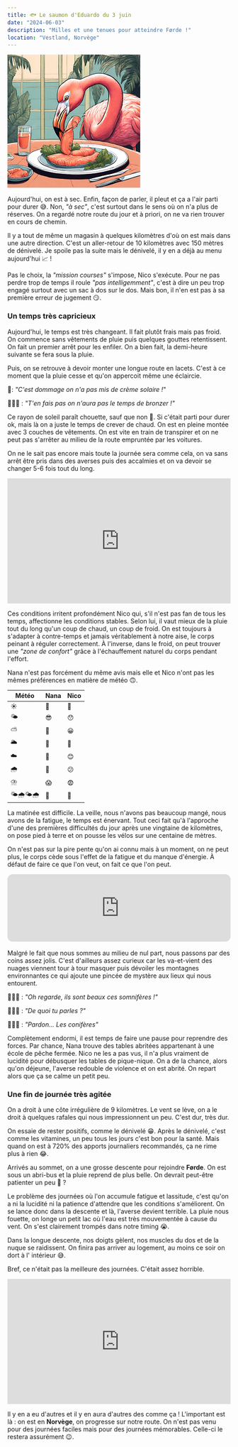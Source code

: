 ```yaml
---
title: 🐟 Le saumon d'Eduardo du 3 juin
date: "2024-06-03"
description: "Milles et une tenues pour atteindre Førde !"
location: "Vestland, Norvège"
---
```


![Saumon d'Eduardo](../saumon_eduardo.png)

Aujourd'hui, on est à sec. Enfin, façon de parler, il pleut et ça a l'air parti pour durer 😅. Non, _"à sec"_, c'est surtout dans le sens où on n'a plus de réserves. On a regardé notre route du jour et à priori, on ne va rien trouver en cours de chemin.

Il y a tout de même un magasin à quelques kilomètres d'où on est mais dans une autre direction. C'est un aller-retour de 10 kilomètres avec 150 mètres de dénivelé. Je spoile pas la suite mais le dénivelé, il y en a déjà au menu aujourd'hui 📈 !

Pas le choix, la _"mission courses"_ s'impose, Nico s'exécute. Pour ne pas perdre trop de temps il roule _"pas intelligemment"_, c'est à dire un peu trop engagé surtout avec un sac à dos sur le dos. Mais bon, il n'en est pas à sa première erreur de jugement 😏.

### Un temps très capricieux

Aujourd'hui, le temps est très changeant. Il fait plutôt frais mais pas froid. On commence sans vêtements de pluie puis quelques gouttes retentissent. On fait un premier arrêt pour les enfiler. On a bien fait, la demi-heure suivante se fera sous la pluie.

Puis, on se retrouve à devoir monter une longue route en lacets. C'est à ce moment que la pluie cesse et qu'on appercoit même une éclaircie.

🦩: _"C'est dommage on n'a pas mis de crème solaire !_"

🙆🏼‍♂️ : _"T'en fais pas on n'aura pas le temps de bronzer !"_

Ce rayon de soleil paraît chouette, sauf que non 😬. Si c'était parti pour durer ok, mais là on a juste le temps de crever de chaud. On est en pleine montée avec 3 couches de vêtements. On est vite en train de transpirer et on ne peut pas s'arrêter au milieu de la route empruntée par les voitures.

On ne le sait pas encore mais toute la journée sera comme cela, on va sans arrêt être pris dans des averses puis des accalmies et on va devoir se changer 5-6 fois tout du long.

<div style="width: 100%; height: 0; position: relative; padding-bottom: 56%;"><iframe src="https://giphy.com/embed/pO7jomKrTwfSw" style="top: 0; left: 0; width: 100%; height: 100%; position: absolute; border: 0;" allowfullscreen scrolling="no" allow="encrypted-media;" class="giphy-embed"></iframe></div>

Ces conditions irritent profondément Nico qui, s'il n'est pas fan de tous les temps, affectionne les conditions stables. Selon lui, il vaut mieux de la pluie tout du long qu'un coup de chaud, un coup de froid. On est toujours à s'adapter à contre-temps et jamais véritablement à notre aise, le corps peinant à réguler correctement. À l'inverse, dans le froid, on peut trouver une _"zone de confort"_ grâce à l'échauffement naturel du corps pendant l'effort.

Nana n'est pas forcément du même avis mais elle et Nico n'ont pas les mêmes préférences en matière de météo 🙃.

| Météo    | Nana | Nico |
| -------- | ---- | ---- |
| ☀️       | 🫠   | 🥵   |
| 🌤️       | 😎   | 😯   |
| ⛅       | 🙂   | 😀   |
| 🌥️       | 🤗   | 🤩   |
| ☁️       | 🤧   | 😊   |
| 🌧️       | 🫣   | 😕   |
| ⛈️       | 😱   | 😨   |
| 🌤️🌧️🌤️🌧️ | 😬   | 🤬   |

La matinée est difficile. La veille, nous n'avons pas beaucoup mangé, nous avons de la fatigue, le temps est énervant. Tout ceci fait qu'à l'approche d'une des premières difficultés du jour après une vingtaine de kilomètres, on pose pied à terre et on pousse les vélos sur une centaine de mètres.

On n'est pas sur la pire pente qu'on ai connu mais à un moment, on ne peut plus, le corps cède sous l'effet de la fatigue et du manque d'énergie. À défaut de faire ce que l'on veut, on fait ce que l'on peut.

<iframe style="border-radius:12px" src="https://open.spotify.com/embed/track/1wyNHA5W2qc0iIy5Jmk2Qn?utm_source=generator" width="100%" height="152" frameBorder="0" allow="autoplay; clipboard-write; encrypted-media; picture-in-picture" loading="lazy"></iframe>

Malgré le fait que nous sommes au milieu de nul part, nous passons par des coins assez jolis. C'est d'ailleurs assez curieux car les va-et-vient des nuages viennent tour à tour masquer puis dévoiler les montagnes environnantes ce qui ajoute une pincée de mystère aux lieux qui nous entourent.

🙋🏼‍♂️ : _"Oh regarde, ils sont beaux ces somnifères !"_

🤦🏼‍♀️ : _"De quoi tu parles ?"_

🙍🏼‍♂️ : _"Pardon... Les conifères"_

Complètement endormi, il est temps de faire une pause pour reprendre des forces. Par chance, Nana trouve des tables abritées appartenant à une école de pêche fermée. Nico ne les a pas vus, il n'a plus vraiment de lucidité pour débusquer les tables de pique-nique. On a de la chance, alors qu'on déjeune, l'averse redouble de violence et on est abrité. On repart alors que ça se calme un petit peu.

### Une fin de journée très agitée

On a droit à une côte irrégulière de 9 kilomètres. Le vent se lève, on a le droit à quelques rafales qui nous impressionnent un peu. C'est dur, très dur.

On essaie de rester positifs, comme le dénivelé 😁. Après le dénivelé, c'est comme les vitamines, un peu tous les jours c'est bon pour la santé. Mais quand on est à 720% des apports journaliers recommandés, ça ne rime plus à rien 😂.

Arrivés au sommet, on a une grosse descente pour rejoindre **Førde**. On est sous un abri-bus et la pluie reprend de plus belle. On devrait peut-être patienter un peu 🤔 ?

Le problème des journées où l'on accumule fatigue et lassitude, c'est qu'on a ni la lucidité ni la patience d'attendre que les conditions s'améliorent. On se lance donc dans la descente et là, l'averse devient terrible. La pluie nous fouette, on longe un petit lac où l'eau est très mouvementée à cause du vent. On s'est clairement trompés dans notre timing 😭.

Dans la longue descente, nos doigts gèlent, nos muscles du dos et de la nuque se raidissent. On finira pas arriver au logement, au moins ce soir on dort à l' intérieur 😅.

Bref, ce n'était pas la meilleure des journées. C'était assez horrible.

<div style="width: 100%; height: 0; position: relative; padding-bottom: 56%;"><iframe src="https://giphy.com/embed/BY8ORoRpnJDXeBNwxg" style="top: 0; left: 0; width: 100%; height: 100%; position: absolute; border: 0;" allowfullscreen scrolling="no" allow="encrypted-media;" class="giphy-embed"></iframe></div>

Il y en a eu d'autres et il y en aura d'autres des comme ça ! L'important est là : on est en **Norvège**, on progresse sur notre route. On n'est pas venu pour des journées faciles mais pour des journées mémorables. Celle-ci le restera assurément 😉.
